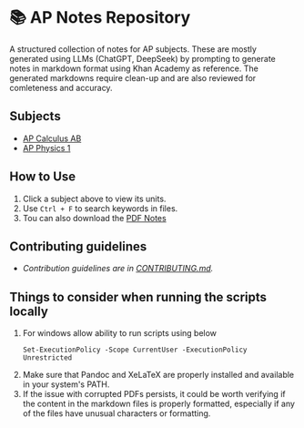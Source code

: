 # 📚 AP Notes Repository  
A structured collection of notes for AP subjects.  These are mostly generated using LLMs (ChatGPT, DeepSeek) by prompting to generate notes in markdown format using Khan Academy as reference. The generated markdowns require clean-up and are also reviewed for comleteness and accuracy.

## Subjects  
- [AP Calculus AB](ap-calculus-ab/README.md)
- [AP Physics 1](ap-physics-1/README.md)

## How to Use  
1. Click a subject above to view its units.  
2. Use `Ctrl + F` to search keywords in files.  
3. Tou can also download the [PDF Notes](pdfs/)

## Contributing guidelines  
- *Contribution guidelines are in [CONTRIBUTING.md](CONTRIBUTING.md).*

## Things to consider when running the scripts locally
1. For windows allow ability to run scripts using below
    ```
    Set-ExecutionPolicy -Scope CurrentUser -ExecutionPolicy Unrestricted
    ```
2. Make sure that Pandoc and XeLaTeX are properly installed and available in your system's PATH.
3. If the issue with corrupted PDFs persists, it could be worth verifying if the content in the markdown files is properly formatted, especially if any of the files have unusual characters or formatting.

